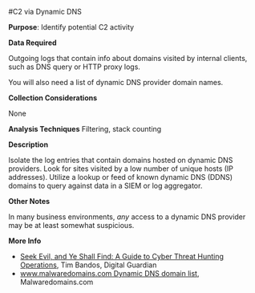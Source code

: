 #C2 via Dynamic DNS 

**Purpose**: Identify potential C2 activity

**Data Required**

Outgoing logs that contain info about domains
visited by internal clients, such as DNS query or HTTP proxy logs.

You will also need a list of dynamic DNS provider domain names.

**Collection Considerations**

None

**Analysis Techniques**
Filtering, stack counting

**Description**

Isolate the log entries that contain domains hosted on dynamic DNS
providers.  Look for sites visited by a low number of unique hosts (IP
addresses). Utilize a lookup or feed of known dynamic DNS (DDNS) domains
to query against data in a SIEM or log aggregator. 

**Other Notes**

In many business environments, _any_ access to a dynamic DNS provider
may be at least somewhat suspicious.

**More Info**

- [Seek Evil, and Ye Shall Find: A Guide to Cyber Threat Hunting Operations](https://digitalguardian.com/blog/seek-evil-and-ye-shall-find-guide-cyber-threat-hunting-operations), Tim Bandos, Digital Guardian
- [www.malwaredomains.com Dynamic DNS domain list](http://mirror1.malwaredomains.com/files/dynamic_dns.txt), Malwaredomains.com

